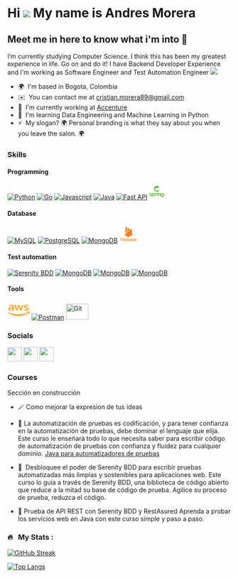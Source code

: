 Hi <img src="https://media.giphy.com/media/hvRJCLFzcasrR4ia7z/giphy.gif" width="36"> My name is Andres Morera
===========================

Meet me in here to know what i'm into 🍕
----------------------------------------

I’m currently studying Computer Science. I think this has been my greatest experience in life. Go on and do it! I have Backend Developer Experience and I'm working as Software Engineer and Test Automation Engineer <img src="https://media.giphy.com/media/WUlplcMpOCEmTGBtBW/giphy.gif" width="36"> 

* 🌍  I'm based in Bogota, Colombia
* ✉️  You can contact me at [cristian.morera89@gmail.com](mailto:cristian.morera89@gmail.com)
* 🚀  I'm currently working at [Accenture](https://www.accenture.com/co-es)
* 🧠  I'm learning Data Engineering and Machine Learning in Python
* ⚡  My slogan? 🌍 Personal branding is what they say about you when you leave the salon. 🌍

### Skills
#### Programming
<p align="left">
<a href="https://www.python.org/" target="_blank" rel="noreferrer"><img src="https://raw.githubusercontent.com/danielcranney/readme-generator/main/public/icons/skills/python-colored.svg" width="36" height="36" alt="Python" /></a>
<a href="https://go.dev/doc/" target="_blank" rel="noreferrer"><img src="https://raw.githubusercontent.com/danielcranney/readme-generator/main/public/icons/skills/go-colored.svg" width="36" height="36" alt="Go" /></a>
<a href="https://developer.mozilla.org/en-US/docs/Web/JavaScript" target="_blank" rel="noreferrer"><img src="https://raw.githubusercontent.com/danielcranney/readme-generator/main/public/icons/skills/javascript-colored.svg" width="36" height="36" alt="Javascript" /></a>
<a href="https://www.oracle.com/java/" target="_blank" rel="noreferrer"><img src="https://raw.githubusercontent.com/danielcranney/readme-generator/main/public/icons/skills/java-colored.svg" width="36" height="36" alt="Java" /></a>
<a href="https://fastapi.tiangolo.com/" target="_blank" rel="noreferrer"><img src="https://raw.githubusercontent.com/danielcranney/readme-generator/main/public/icons/skills/fastapi-colored.svg" width="36" height="36" alt="Fast API" /></a>
<a href="https://fastapi.tiangolo.com/" target="_blank" rel="noreferrer"><img src="https://github.com/devicons/devicon/blob/master/icons/spring/spring-original-wordmark.svg" title="Spring" alt="Spring" width="36" height="36"/>
</a>
</p>

#### Database

<p align="left">
<a href="https://www.mysql.com/" target="_blank" rel="noreferrer"><img src="https://raw.githubusercontent.com/danielcranney/readme-generator/main/public/icons/skills/mysql-colored.svg" width="36" height="36" alt="MySQL" /></a>
<a href="https://www.postgresql.org/" target="_blank" rel="noreferrer"><img src="https://raw.githubusercontent.com/danielcranney/readme-generator/main/public/icons/skills/postgresql-colored.svg" width="36" height="36" alt="PostgreSQL" /></a>
<a href="https://www.mongodb.com/" target="_blank" rel="noreferrer"><img src="https://raw.githubusercontent.com/danielcranney/readme-generator/main/public/icons/skills/mongodb-colored.svg" width="36" height="36" alt="MongoDB" /></a>
<a href="https://www.mongodb.com/" target="_blank" rel="noreferrer"><img src="https://github.com/devicons/devicon/blob/master/icons/firebase/firebase-plain-wordmark.svg" title="Firebase" alt="Firebase" width="40" height="40"/></a>
</p>

#### Test automation
<p align="left">
<a href="https://serenity-bdd.info/" target="_blank" rel="noreferrer"><img src="https://avatars.githubusercontent.com/u/9455201?s=48&v=4" alt="Serenity BDD" width="36" height="36" alt="MongoDB" /></a>
<a href="https://cucumber.io/" target="_blank" rel="noreferrer"><img src="https://avatars.githubusercontent.com/u/320565?s=48&v=4" width="36" height="36" alt="MongoDB" /></a>
<a href="https://www.selenium.dev/" target="_blank" rel="noreferrer"><img src="https://avatars.githubusercontent.com/u/983927?s=48&v=4" width="36" height="36" alt="MongoDB" /></a>
<a href="https://rest-assured.io/" target="_blank" rel="noreferrer"><img src="https://avatars.githubusercontent.com/u/19369327?s=48&v=4" width="36" height="36" alt="MongoDB" /></a>
</p>

#### Tools
<p align="left">
<a href="https://serenity-bdd.info/" target="_blank" rel="noreferrer"><img src="https://github.com/devicons/devicon/blob/master/icons/amazonwebservices/amazonwebservices-plain-wordmark.svg" title="AWS" alt="AWS" width="50" height="42"/></a>
<a href="https://cucumber.io/" target="_blank" rel="noreferrer"><img src="https://www.vectorlogo.zone/logos/getpostman/getpostman-icon.svg" title="Postman"  alt="Postman" width="36" height="36"/></a>
<a href="https://www.selenium.dev/" target="_blank" rel="noreferrer"><img src="https://git-scm.com/images/logo@2x.png" title="Git" **alt="Git" width="50" height="36"/></a>
</p>

### Socials

<p align="left"> <a href="https://github.com/cmoreraz" target="_blank" rel="noreferrer"><img src="https://raw.githubusercontent.com/danielcranney/readme-generator/main/public/icons/socials/github.svg" width="32" height="32" /></a> 
<a href="https://www.instagram.com/andres.morera/" target="_blank" rel="noreferrer"><img src="https://raw.githubusercontent.com/danielcranney/readme-generator/main/public/icons/socials/instagram.svg" width="32" height="32" /></a> <a href="https://www.linkedin.com/in/cmoreraz/" target="_blank" rel="noreferrer"><img src="https://raw.githubusercontent.com/danielcranney/readme-generator/main/public/icons/socials/linkedin.svg" width="32" height="32" /></a> </p>

### Courses
Sección en construcción 

* 🪄 Como mejorar la expresion de tus ideas

* 🚀 La automatización de pruebas es codificación, y para tener confianza en la automatización de pruebas, debe dominar el lenguaje que elija. Este curso le enseñará todo lo que necesita saber para escribir código de automatización de pruebas con confianza y fluidez para cualquier dominio.
 [Java para automatizadores de pruebas](https://tuvecindad.co)

 * 🚀  Desbloquee el poder de Serenity BDD para escribir pruebas automatizadas más limpias y sostenibles para aplicaciones web. Este curso lo guía a través de Serenity BDD, una biblioteca de código abierto que reduce a la mitad su base de código de prueba. Agilice su proceso de prueba, reduzca el código.

  * 🚀 Prueba de API REST con Serenity BDD y RestAsured
Aprenda a probar los servicios web en Java con este curso simple y paso a paso.

### 🔥 &nbsp; My Stats :
[![GitHub Streak](http://github-readme-streak-stats.herokuapp.com?user=cmoreraz&theme=dark&background=000000)](https://git.io/streak-stats)

[![Top Langs](https://github-readme-stats.vercel.app/api/top-langs/?username=cmoreraz&layout=compact&theme=vision-friendly-dark)](https://github.com/anuraghazra/github-readme-stats)
